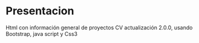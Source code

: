 # Presentacion
Html con información general de proyectos
CV actualización 2.0.0, usando Bootstrap, java script y Css3
